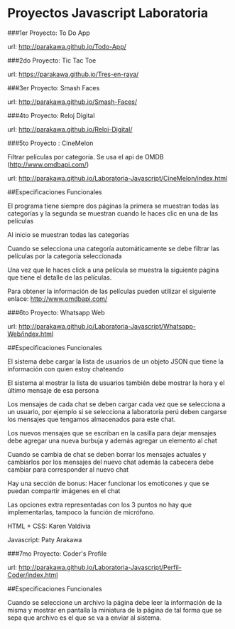 Proyectos Javascript Laboratoria
===============

###1er Proyecto: To Do App

url: http://parakawa.github.io/Todo-App/

###2do Proyecto: Tic Tac Toe

url: https://parakawa.github.io/Tres-en-raya/

###3er Proyecto: Smash Faces

url: http://parakawa.github.io/Smash-Faces/

###4to Proyecto: Reloj Digital

url: http://parakawa.github.io/Reloj-Digital/

###5to Proyecto : CineMelon

Filtrar películas por categoría. Se usa el api de OMDB (http://www.omdbapi.com/)

url: http://parakawa.github.io/Laboratoria-Javascript/CineMelon/index.html

##Especificaciones Funcionales

El programa tiene siempre dos páginas la primera se muestran todas las categorías y la segunda se muestran cuando le haces clic en una de las películas

Al inicio se muestran todas las categorías

Cuando se selecciona una categoría automáticamente se debe filtrar las películas por la categoría seleccionada

Una vez que le haces click a una película se muestra la siguiente página que tiene el detalle de las películas.

Para obtener la información de las películas pueden utilizar el siguiente enlace:
http://www.omdbapi.com/


###6to Proyecto: Whatsapp Web

url: http://parakawa.github.io/Laboratoria-Javascript/Whatsapp-Web/index.html

##Especificaciones Funcionales

El sistema debe cargar la lista de usuarios de un objeto JSON que tiene la información con quien estoy chateando

El sistema al mostrar la lista de usuarios también debe mostrar la hora y el último mensaje de esa persona

Los mensajes de cada chat se deben cargar cada vez que se selecciona a un usuario, por ejemplo si se selecciona a laboratoria perú deben cargarse los mensajes que tengamos almacenados para este chat.

Los nuevos mensajes que se escriban en la casilla para dejar mensajes debe agregar una nueva burbuja y además agregar un elemento al chat

Cuando se cambia de chat se deben borrar los mensajes actuales y cambiarlos por los mensajes del nuevo chat además la cabecera debe cambiar para corresponder al nuevo chat

Hay una sección de bonus: Hacer funcionar los emoticones y que se puedan compartir imágenes en el chat

Las opciones extra representadas con los 3 puntos no hay que implementarlas, tampoco la función de micrófono.

HTML + CSS: Karen Valdivia

Javascript: Paty Arakawa

###7mo Proyecto: Coder's Profile

url: http://parakawa.github.io/Laboratoria-Javascript/Perfil-Coder/index.html 

##Especificaciones Funcionales

Cuando se seleccione un archivo la página debe leer la información de la misma y mostrar en pantalla la miniatura de la página de tal forma que se sepa que archivo es el que se va a enviar al sistema.

